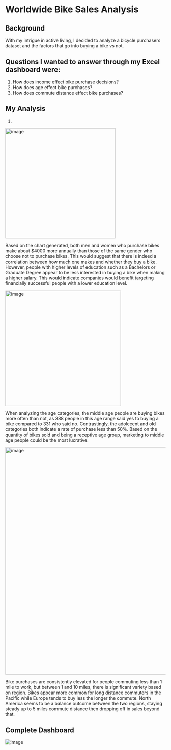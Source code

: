 # **Worldwide Bike Sales Analysis** 

## Background
With my intrigue in active living, I decided to analyze a bicycle purchasers dataset and  the factors that go into buying a bike vs not.

## Questions I wanted to answer through my Excel dashboard were:

1. How does income effect bike purchase decisions?
2. How does age effect bike purchases?
3. How does commute distance effect bike purchases?

## My Analysis

1.
<img width="346" alt="image" src="https://github.com/luke4051/Excel-Projects/assets/168036749/b674e778-46a4-4bc2-8566-1f4eb5b06947">

Based on the chart generated, both men and women who purchase bikes make about $4000 more annually than those of the same gender who choose not to purchase bikes. This would suggest that there is indeed a correlation between how much one makes and whether they buy a bike. However, people with higher levels of education such as a Bachelors or Graduate Degree appear to be less interested in buying a bike when making a higher salary. This would indicate companies would benefit targeting financially successful people with a lower education level.

<img width="363" alt="image" src="https://github.com/luke4051/Excel-Projects/assets/168036749/8f035d9d-c220-422c-8234-f1af93b2127d">

When analyzing the age categories, the middle age people are buying bikes more often than not, as 388 people in this age range said yes to buying a bike compared to 331 who said no. Contrastingly, the adolecent and old categories both indicate a rate of purchase less than 50%. Based on the quantity of bikes sold and being a receptive age group, marketing to middle age people could be the most lucrative.

<img width="715" alt="image" src="https://github.com/luke4051/Excel-Projects/assets/168036749/f1f43537-8055-4d5b-859b-c8ff7e27d2d4">

Bike purchases are consistently elevated for people commuting less than 1 mile to work, but between 1 and 10 miles, there is significant variety based on region. Bikes appear more common for long distance commuters in the Pacific while Europe tends to buy less the longer the commute. North America seems to be a balance outcome between the two regions, staying steady up to 5 miles commute distance then dropping off in sales beyond that.

## Complete Dashboard

![image](https://github.com/luke4051/Excel-Projects/assets/168036749/e50ac250-4e80-491d-82b9-8aede57072e3)
